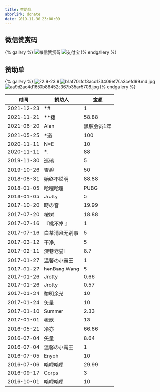 ```yaml
---
title: 赞助我
abbrlink: donate
date: 2019-11-30 23:00:09
---
```


## 微信赞赏码

{% gallery %}
![微信赞赏码](https://i.dawnlab.me/f48c15240a4d389f7a9f7dfd334ff97f.png/nexmoe)
![支付宝](https://i.dawnlab.me/ccf7f407178556f5e2a13729004be3ff.png/nexmoe)
{% endgallery %}

## 赞助单

{% gallery %}
![22.9-23.9](https://i.dawnlab.me/b0adfc0c92fec24a495457c1feaaa44a.jpg)
![b1af70afcf3acd183409ef70a3cefd99.md.jpg](https://i.dawnlab.me/b1af70afcf3acd183409ef70a3cefd99.md.jpg/nexmoe)
![aa9d2ac4d1650b88452c367b35ac5708.jpg](https://i.dawnlab.me/aa9d2ac4d1650b88452c367b35ac5708.md.jpg/nexmoe)
{% endgallery %}

| 时间 | 捐助人 | 金额 |
|  ----  | ----  | ----  |
| 2021-12-23 | *# | 1 |
| 2021-11-21 | **捷 | 58.88 |
| 2021-06-20 | Alan | 黑胶会员1年 |
| 2021-05-25 | *道 | 100 |
| 2020-11-11 | N*E | 10 |
| 2020-11-11 | *. | 88 |
| 2019-11-30 | 巡璃 | 5 |
| 2019-10-26 | 雪碧 | 50 |
| 2018-08-31 | 始终不聪明 | 88.88 |
| 2018-01-05 | 哈哩哈哩 | PUBG |
| 2018-01-05 | Jrotty | 5 |
| 2017-10-20 | 時の音 | 19.99 |
| 2017-07-20 | 桉树 | 18.88 |
| 2017-07-16 |『桃不掉 』 | 1 |
| 2017-07-16 | 白茶清风无别事 | 5 |
| 2017-03-12 | 干净, | 5 |
| 2017-02-11 | 深巷老猫i | 8.7 |
| 2017-01-27 | 温馨の小霸王 | 1 |
| 2017-01-27 | henBang.Wang | 5 |
| 2017-01-26 | Jrotty | 0.66 |
| 2017-01-26 | Jrotty | 0.57 |
| 2017-01-24 | 黎明余光 | 10 |
| 2017-01-24 | 矢量 | 10 |
| 2017-01-10 | Summer | 2.33 |
| 2017-01-01 | 老歌 | 13 |
| 2016-05-21 | 冷亦 | 66.66 |
| 2016-07-04 | 矢量 | 8.64 |
| 2016-07-04 | 温馨の小霸王 | 1 |
| 2016-07-05 | Enyoh | 10 |
| 2016-07-06 | 哈哩哈哩 | 29.99 |
| 2016-09-17 | Corps | 3 |
| 2016-10-01 | 哈哩哈哩 | 10 |
